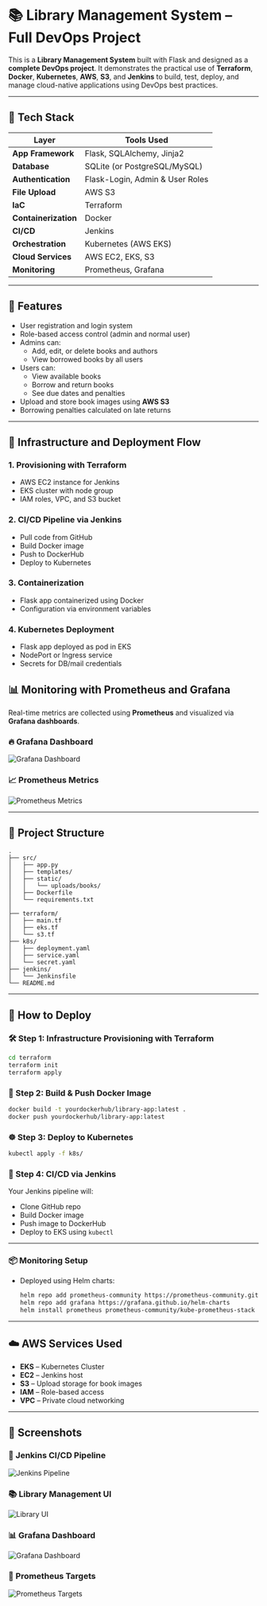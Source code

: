 # 📚 Library Management System – Full DevOps Project

This is a **Library Management System** built with Flask and designed as a **complete DevOps project**. It demonstrates the practical use of **Terraform**, **Docker**, **Kubernetes**, **AWS**, **S3**, and **Jenkins** to build, test, deploy, and manage cloud-native applications using DevOps best practices.

---

## 🧰 Tech Stack

| Layer               | Tools Used                          |
|---------------------|-------------------------------------|
| **App Framework**   | Flask, SQLAlchemy, Jinja2           |
| **Database**        | SQLite (or PostgreSQL/MySQL)        |
| **Authentication**  | Flask-Login, Admin & User Roles     |
| **File Upload**     | AWS S3                              |
| **IaC**             | Terraform                           |
| **Containerization**| Docker                              |
| **CI/CD**           | Jenkins                             |
| **Orchestration**   | Kubernetes (AWS EKS)                |
| **Cloud Services**  | AWS EC2, EKS, S3                    |
| **Monitoring**      | Prometheus, Grafana                 |

---

## 🎯 Features

- User registration and login system
- Role-based access control (admin and normal user)
- Admins can:
  - Add, edit, or delete books and authors
  - View borrowed books by all users
- Users can:
  - View available books
  - Borrow and return books
  - See due dates and penalties
- Upload and store book images using **AWS S3**
- Borrowing penalties calculated on late returns

---

## 🔧 Infrastructure and Deployment Flow

### 1. Provisioning with Terraform
- AWS EC2 instance for Jenkins
- EKS cluster with node group
- IAM roles, VPC, and S3 bucket

### 2. CI/CD Pipeline via Jenkins
- Pull code from GitHub
- Build Docker image
- Push to DockerHub
- Deploy to Kubernetes

### 3. Containerization
- Flask app containerized using Docker
- Configuration via environment variables

### 4. Kubernetes Deployment
- Flask app deployed as pod in EKS
- NodePort or Ingress service
- Secrets for DB/mail credentials



## 📊 Monitoring with Prometheus and Grafana

Real-time metrics are collected using **Prometheus** and visualized via **Grafana dashboards**.

### 🔥 Grafana Dashboard

![Grafana Dashboard](screenshots/grafana.png)

### 📈 Prometheus Metrics

![Prometheus Metrics](screenshots/prometheus_metrics.png)


---

## 📁 Project Structure

```
.
├── src/
│   ├── app.py
│   ├── templates/
│   ├── static/
│   │   └── uploads/books/
│   ├── Dockerfile
│   └── requirements.txt
│
├── terraform/
│   ├── main.tf
│   ├── eks.tf
│   └── s3.tf
├── k8s/
│   ├── deployment.yaml
│   ├── service.yaml
│   └── secret.yaml
├── jenkins/
│   └── Jenkinsfile
└── README.md
```

---

## 🚀 How to Deploy

### 🛠 Step 1: Infrastructure Provisioning with Terraform

```bash
cd terraform
terraform init
terraform apply
```

### 🐳 Step 2: Build & Push Docker Image

```bash
docker build -t yourdockerhub/library-app:latest .
docker push yourdockerhub/library-app:latest
```

### ☸️ Step 3: Deploy to Kubernetes

```bash
kubectl apply -f k8s/
```

### 🔁 Step 4: CI/CD via Jenkins

Your Jenkins pipeline will:
- Clone GitHub repo
- Build Docker image
- Push image to DockerHub
- Deploy to EKS using `kubectl`

---
### 📦 Monitoring Setup

- Deployed using Helm charts:
  ```bash
  helm repo add prometheus-community https://prometheus-community.github.io/helm-charts
  helm repo add grafana https://grafana.github.io/helm-charts
  helm install prometheus prometheus-community/kube-prometheus-stack

---

## ☁️ AWS Services Used

- **EKS** – Kubernetes Cluster
- **EC2** – Jenkins host
- **S3** – Upload storage for book images
- **IAM** – Role-based access
- **VPC** – Private cloud networking




---


## 📸 Screenshots

### 🔧 Jenkins CI/CD Pipeline
![Jenkins Pipeline](screenshots/jenkins.png)

### 📚 Library Management UI
![Library UI](./screenshots/library-ui.png)

### 📊 Grafana Dashboard
![Grafana Dashboard](./screenshots/grafana-dashboard.png)

### 📡 Prometheus Targets
![Prometheus Targets](./screenshots/prometheus-targets.png)


